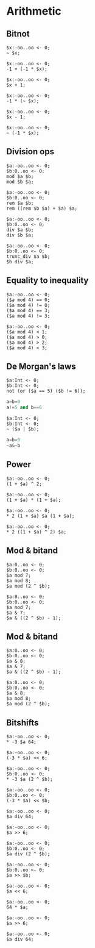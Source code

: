 # Arithmetic

## Bitnot

```polygolf
$x:-oo..oo <- 0;
~ $x;
```

```polygolf arithmetic.removeBitnot
$x:-oo..oo <- 0;
-1 + (-1 * $x);
```

```polygolf
$x:-oo..oo <- 0;
$x + 1;
```

```polygolf arithmetic.addBitnot
$x:-oo..oo <- 0;
-1 * (~ $x);
```

```polygolf
$x:-oo..oo <- 0;
$x - 1;
```

```polygolf arithmetic.addBitnot
$x:-oo..oo <- 0;
~ (-1 * $x);
```

## Division ops

```polygolf
$a:-oo..oo <- 0;
$b:0..oo <- 0;
mod $a $b;
mod $b $a;
```

```polygolf arithmetic.modToRem
$a:-oo..oo <- 0;
$b:0..oo <- 0;
rem $a $b;
rem ((rem $b $a) + $a) $a;
```

```polygolf
$a:-oo..oo <- 0;
$b:0..oo <- 0;
div $a $b;
div $b $a;
```

```polygolf arithmetic.divToTruncdiv
$a:-oo..oo <- 0;
$b:0..oo <- 0;
trunc_div $a $b;
$b div $a;
```

## Equality to inequality

```polygolf
$a:-oo..oo <- 0;
($a mod 4) == 0;
($a mod 4) != 0;
($a mod 4) == 3;
($a mod 4) != 3;
```

```polygolf arithmetic.equalityToInequality
$a:-oo..oo <- 0;
($a mod 4) < 1;
($a mod 4) > 0;
($a mod 4) > 2;
($a mod 4) < 3;
```

## De Morgan's laws

```polygolf
$a:Int <- 0;
$b:Int <- 0;
not (or ($a == 5) ($b != 6));
```

<!-- `arithmetic.applyDeMorgans` cannot be used with `applyAll` (infinite loop) hence we test it on Python. -->

```python
a=b=0
a!=5 and b==6
```

```polygolf
$a:Int <- 0;
$b:Int <- 0;
~ ($a | $b);
```

```python
a=b=0
~a&~b
```

## Power

```polygolf
$a:-oo..oo <- 0;
(1 + $a) ^ 2;
```

```polygolf arithmetic.powToMul(2)
$a:-oo..oo <- 0;
(1 + $a) * (1 + $a);
```

```polygolf
$a:-oo..oo <- 0;
* 2 (1 + $a) $a (1 + $a);
```

```polygolf arithmetic.mulToPow
$a:-oo..oo <- 0;
* 2 ((1 + $a) ^ 2) $a;
```

## Mod & bitand

```polygolf
$a:0..oo <- 0;
$b:0..oo <- 0;
$a mod 7;
$a mod 8;
$a mod (2 ^ $b);
```

```polygolf arithmetic.modToBitand
$a:0..oo <- 0;
$b:0..oo <- 0;
$a mod 7;
$a & 7;
$a & ((2 ^ $b) - 1);
```

## Mod & bitand

```polygolf
$a:0..oo <- 0;
$b:0..oo <- 0;
$a & 8;
$a & 7;
$a & ((2 ^ $b) - 1);
```

```polygolf arithmetic.bitandToMod
$a:0..oo <- 0;
$b:0..oo <- 0;
$a & 8;
$a mod 8;
$a mod (2 ^ $b);
```

## Bitshifts

```polygolf
$a:-oo..oo <- 0;
* -3 $a 64;
```

```polygolf arithmetic.mulOrDivToBitShift()
$a:-oo..oo <- 0;
(-3 * $a) << 6;
```

```polygolf
$a:-oo..oo <- 0;
$b:0..oo <- 0;
* -3 $a (2 ^ $b);
```

```polygolf arithmetic.mulOrDivToBitShift()
$a:-oo..oo <- 0;
$b:0..oo <- 0;
(-3 * $a) << $b;
```

```polygolf
$a:-oo..oo <- 0;
$a div 64;
```

```polygolf arithmetic.mulOrDivToBitShift()
$a:-oo..oo <- 0;
$a >> 6;

```

```polygolf
$a:-oo..oo <- 0;
$b:0..oo <- 0;
$a div (2 ^ $b);
```

```polygolf arithmetic.mulOrDivToBitShift()
$a:-oo..oo <- 0;
$b:0..oo <- 0;
$a >> $b;
```

```polygolf
$a:-oo..oo <- 0;
$a << 6;
```

```polygolf arithmetic.bitShiftToMulOrDiv()
$a:-oo..oo <- 0;
64 * $a;
```

```polygolf
$a:-oo..oo <- 0;
$a >> 6;
```

```polygolf arithmetic.bitShiftToMulOrDiv()
$a:-oo..oo <- 0;
$a div 64;
```
